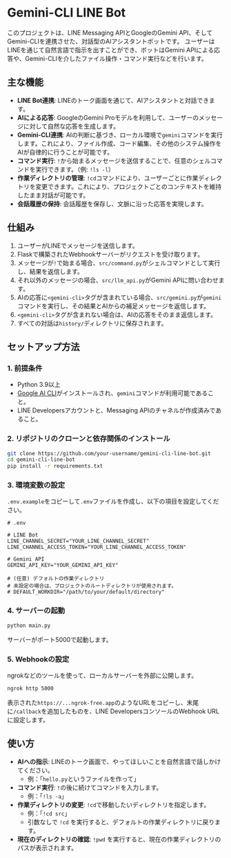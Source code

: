 # Gemini-CLI LINE Bot

このプロジェクトは、LINE Messaging APIとGoogleのGemini API、そしてGemini-CLIを連携させた、対話型のAIアシスタントボットです。
ユーザーはLINEを通じて自然言語で指示を出すことができ、ボットはGemini APIによる応答や、Gemini-CLIを介したファイル操作・コマンド実行などを行います。

## 主な機能

- **LINE Bot連携**: LINEのトーク画面を通じて、AIアシスタントと対話できます。
- **AIによる応答**: GoogleのGemini Proモデルを利用して、ユーザーのメッセージに対して自然な応答を生成します。
- **Gemini-CLI連携**: AIの判断に基づき、ローカル環境で`gemini`コマンドを実行します。これにより、ファイル作成、コード編集、その他のシステム操作をAIが自律的に行うことが可能です。
- **コマンド実行**: `!`から始まるメッセージを送信することで、任意のシェルコマンドを実行できます。（例: `!ls -l`）
- **作業ディレクトリの管理**: `!cd`コマンドにより、ユーザーごとに作業ディレクトリを変更できます。これにより、プロジェクトごとのコンテキストを維持したまま対話が可能です。
- **会話履歴の保持**: 会話履歴を保存し、文脈に沿った応答を実現します。

## 仕組み

1.  ユーザーがLINEでメッセージを送信します。
2.  Flaskで構築されたWebhookサーバーがリクエストを受け取ります。
3.  メッセージが`!`で始まる場合、`src/command.py`がシェルコマンドとして実行し、結果を返信します。
4.  それ以外のメッセージの場合、`src/llm_api.py`がGemini APIに問い合わせます。
5.  AIの応答に`<gemini-cli>`タグが含まれている場合、`src/gemini.py`が`gemini`コマンドを実行し、その結果とAIからの補足メッセージを返信します。
6.  `<gemini-cli>`タグが含まれない場合は、AIの応答をそのまま返信します。
7.  すべての対話は`history/`ディレクトリに保存されます。

## セットアップ方法

### 1. 前提条件

- Python 3.9以上
- [Google AI CLI](https://github.com/google/generative-ai-cli)がインストールされ、`gemini`コマンドが利用可能であること。
- LINE Developersアカウントと、Messaging APIのチャネルが作成済みであること。

### 2. リポジトリのクローンと依存関係のインストール

```bash
git clone https://github.com/your-username/gemini-cli-line-bot.git
cd gemini-cli-line-bot
pip install -r requirements.txt
```

### 3. 環境変数の設定

`.env.example`をコピーして`.env`ファイルを作成し、以下の項目を設定してください。

```.env
# .env

# LINE Bot
LINE_CHANNEL_SECRET="YOUR_LINE_CHANNEL_SECRET"
LINE_CHANNEL_ACCESS_TOKEN="YOUR_LINE_CHANNEL_ACCESS_TOKEN"

# Gemini API
GEMINI_API_KEY="YOUR_GEMINI_API_KEY"

# (任意) デフォルトの作業ディレクトリ
# 未設定の場合は、プロジェクトのルートディレクトリが使用されます。
# DEFAULT_WORKDIR="/path/to/your/default/directory"
```

### 4. サーバーの起動

```bash
python main.py
```

サーバーがポート5000で起動します。

### 5. Webhookの設定

ngrokなどのツールを使って、ローカルサーバーを外部に公開します。

```bash
ngrok http 5000
```

表示された`https://...ngrok-free.app`のようなURLをコピーし、末尾に`/callback`を追加したものを、LINE DevelopersコンソールのWebhook URLに設定します。

## 使い方

- **AIへの指示**: LINEのトーク画面で、やってほしいことを自然言語で話しかけてください。
  - 例：「`hello.py`というファイルを作って」
- **コマンド実行**: `!`の後に続けてコマンドを入力します。
  - 例：「`!ls -a`」
- **作業ディレクトリの変更**: `!cd`で移動したいディレクトリを指定します。
  - 例：「`!cd src`」
  - 引数なしで `!cd` を実行すると、デフォルトの作業ディレクトリに戻ります。
- **現在のディレクトリの確認**: `!pwd` を実行すると、現在の作業ディレクトリのパスが表示されます。
